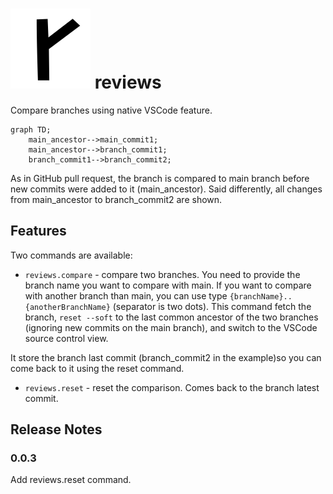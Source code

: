 # ![Alt text](https://raw.githubusercontent.com/mlgarchery/reviews/main/images/reviews.png) reviews


Compare branches using native VSCode feature.

```mermaid
graph TD;
    main_ancestor-->main_commit1;
    main_ancestor-->branch_commit1;
    branch_commit1-->branch_commit2;
```

As in GitHub pull request, the branch is compared to main branch before new commits were added to it (main_ancestor). Said differently, all changes from main_ancestor to branch_commit2 are shown.

## Features

Two commands are available:
* `reviews.compare` - compare two branches. You need to provide the branch name you want to compare with main.
If you want to compare with another branch than main, you can use type `{branchName}..{anotherBranchName}` (separator is two dots).
This command fetch the branch, `reset --soft` to the last common ancestor of the two branches (ignoring new commits on the main branch), and switch to the VSCode source control view.


It store the branch last commit (branch_commit2 in the example)so you can come back to it using the reset command.
* `reviews.reset` - reset the comparison. Comes back to the branch latest commit.

## Release Notes

### 0.0.3

Add reviews.reset command.

